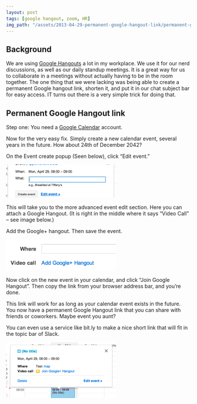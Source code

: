 ```yaml
---
layout: post
tags: [google hangout, zoom, HR]
img_path: "/assets/2013-04-29-permanent-google-hangout-link/permanent-google-hangout-step-1-create-future-event.png"
---
```


## Background

We are using [Google Hangouts](https://www.google.com/+/learnmore/hangouts/) a lot in my workplace. We use it for our nerd discussions, as well as our daily standup meetings. It is a great way for us to collaborate in a meetings without actually having to be in the room together. The one thing that we were lacking was being able to create a permanent Google hangout link, shorten it, and put it in our chat subject bar for easy access. IT turns out there is a very simple trick for doing that.

## Permanent Google Hangout link

Step one: You need a [Google Calendar](https://calendar.google.com/) account.

Now for the very easy fix. Simply create a new calendar event, several years in the future. How about 24th of December 2042?

On the Event create popup (Seen below), click “Edit event.”

![Permanent Google Hangout Step 1: Create future event](/assets/2013-04-29-permanent-google-hangout-link/permanent-google-hangout-step-1-create-future-event.png)

This will take you to the more advanced event edit section. Here you can attach a Google Hangout. (It is right in the middle where it says “Video Call” – see image below.)

Add the Google+ hangout. Then save the event.

![Permanent Google Hangout Step 2: Add Hangout](/assets/2013-04-29-permanent-google-hangout-link/permanent-google-hangout-step-2-add-hangout.png)

Now click on the new event in your calendar, and click “Join Google Hangout”. Then copy the link from your browser address bar, and you’re done.

This link will work for as long as your calendar event exists in the future. You now have a permanent Google Hangout link that you can share with friends or coworkers. Maybe event you aunt?

You can even use a service like bit.ly to make a nice short link that will fit in the topic bar of Slack.

![Permanent Google Hangout Step 2: Create short link and add to Slack](/assets/2013-04-29-permanent-google-hangout-link/permanent-google-hangout-step-3-create-short-link-add-to-slack.png)

